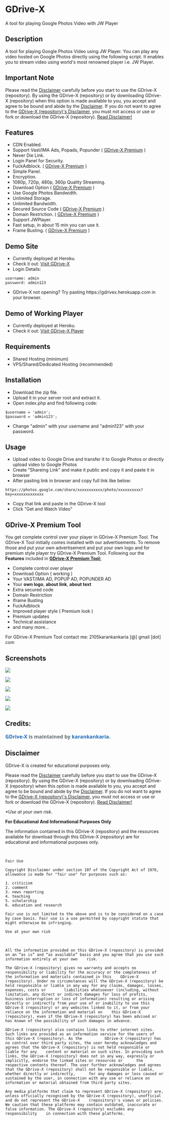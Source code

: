 # GDrive-X
A tool for playing Google Photos Video with JW Player

## Description

A tool for playing Google Photos Video using JW Player. You can play any video hosted on Google Photos directly using the following script. It enables you to stream video using world's most renowned player i.e. JW Player.

## Important Note

Please read the <a href='https://github.com/karankankaria/GDrive-X/blob/master/DISCLAIMER.md'>Disclaimer</a> carefully before you start to use the GDrive-X (repository). By using the GDrive-X (repository) or by downloading GDrive-X (repository) when this option is made available to you, you accept and agree to be bound and abide by the <a href='https://github.com/karankankaria/GDrive-X/blob/master/DISCLAIMER.md'>Disclaimer</a>. If you do not want to agree to the <a href='https://github.com/karankankaria/GDrive-X/blob/master/DISCLAIMER.md'>GDrive-X (repository)'s Disclaimer</a>, you must not access or use or fork or download the GDrive-X (repository). <a href='https://github.com/karankankaria/GDrive-X/blob/master/DISCLAIMER.md'>Read Disclaimer!</a>

## Features

<ul>
   <li>CDN Enabled.</li>
   <li>Support Vast/IMA Ads, Popads, Popunder ( <a href='#gdrive-x-premium-tool'>GDrive-X Premium</a> )</li>
   <li>Never Die Link.</li>
   <li>Login Panel for Security.</li>
   <li>FuckAdblock. ( <a href='#gdrive-x-premium-tool'>GDrive-X Premium</a> )</li>
   <li>Simple Panel.</li>
   <li>Encryption.</li>
   <li>1080p, 720p, 480p, 360p Quality Streaming.</li>
   <li>Download Option ( <a href='#gdrive-x-premium-tool'>GDrive-X Premium</a> )</li>
   <li>Use Google Photos Bandwidth.</li>
   <li>Unlimited Storage.</li>
   <li>Unlimited Bandwidth.</li>
   <li>Secured Source Code ( <a href='#gdrive-x-premium-tool'>GDrive-X Premium</a> )</li>
   <li>Domain Restriction. ( <a href='#gdrive-x-premium-tool'>GDrive-X Premium</a> )</li>
   <li>Support JWPlayer.</li>
   <li>Fast setup, in about 15 min you can use it.</li>
   <li>Frame Busting. ( <a href='#gdrive-x-premium-tool'>GDrive-X Premium</a> )</li>
</ul>

## Demo Site

<ul>
   <li>Currently deployed at Heroku.</li>
   <li>Check it out: <a href="https://gdrivex.herokuapp.com" target="_blank">Visit GDrive-X</a></li>
   <li>Login Details:</li>
</ul>

   ```
   username: admin
   password: admin123
   ```
<ul>
   <li>GDrive-X not opening? Try pasting https://gdrivex.herokuapp.com in your browser.</li>
</ul>

## Demo of Working Player

<ul>
   <li>Currently deployed at Heroku.</li>
   <li>Check it out: <a href="https://gdrivex.herokuapp.com/embed.php?url=VnBkYnFkQXNvbmRrL0c1aVRkV1BHUXJYSHhqTmxiSkJVeHZBRGU2enhNb24xeFdVM1hlblVSZmcyY3hiWU9uSEpDdTMrdTdPUXo1VmZ0VzVwbGhGcXZpTDR5eWRtelZDKzhyZEdrY1VHdllGS2ExNE11K1g5MW9KcXRYdmtXRHZ0U3c1RVNrZ25SMjJFeGZjUEdCcXFhNG9OL3N3bGhKck1xeGZNSlpLNXl4bmRxVmFFZCtXb0lqc3BpTGd0SGlmTjkwWkJZYzlKY05RUHY2V09EMFNNZTd2dW5NakFrWlBBbHd6WVp0N2htRGpiY3J0bWFYNUdzemFJTFp0MGVEMFEyYnd3a2tuRXhiajdVZHlYbXdrUHc9PQ==&sub=&poster=https://i.gadgets360cdn.com/large/google_photos_1526539307005.jpg" target="_blank">Visit GDrive-X Player</a></li>
</ul>

## Requirements

<ul>
   <li>Shared Hosting (minimum)</li>
   <li>VPS/Shared/Dedicated Hosting (recommended)</li>
</ul>

## Installation

<ul>
   <li>Download the zip file.</li>
   <li>Upload it in your server root and extract it.</li>
   <li>Open index.php and find following code:</li>
</ul>

   ```
   $username = 'admin';
   $password = 'admin123';
   ```
   
<ul>
   <li>Change "admin" with your username and "admin123" with your password.</li>
</ul>

## Usage

<ul>
   <li>Upload video to Google Drive and transfer it to Google Photos or directly upload video to Google Photos</li>
   <li>Create "Shareing Link" and make it public and copy it and paste it in browser</li>
   <li>After pasting link in browser and copy full link like below:</li>
</ul>
   
   ```
   https://photos.google.com/share/xxxxxxxxxxx/photo/xxxxxxxxxx?key=xxxxxxxxxxxxx
   ```
   
<ul>
   <li>Copy that link and paste in the GDrive-X tool</li>
   <li>Click "Get and Watch Video"</li>
</ul>


## GDrive-X Premium Tool

You get complete control over your player in GDrive-X Premium Tool. The GDrive-X Tool initially comes installed with our advertisements. To remove those and put your own advertisement and put your own logo and for premium style player try GDrive-X Premium Tool. Following our the <b>Features</b> included in <b><u>GDrive-X Premium Tool:</u></b>

<ul>
   <li>Complete control over player</li>
   <li>Download Option ( working )</li>
   <li>Your VAST/IMA AD, POPUP AD, POPUNDER AD</li>
   <li>Your <b>own logo</b>, <b>about link</b>, <b>about text</b></li>
   <li>Extra secured code</li>
   <li>Domain Restriction</li>
   <li>Iframe Busting</li>
   <li>FuckAdblock</li>
   <li>Improved player style ( Premium look )</li>
   <li>Premium updates</li>
   <li>Technical assistance</li>
   <li>and many more...</li>
</ul>

For GDrive-X Premium Tool contact me: 2105karankankaria [@] gmail [dot] com

## Screenshots

![](https://raw.githubusercontent.com/karankankaria/JWPlayer/master/assets/Screenshot%20(177).png)


![](https://raw.githubusercontent.com/karankankaria/JWPlayer/master/assets/Screenshot%20(199).jpg)


![](https://raw.githubusercontent.com/karankankaria/JWPlayer/master/assets/screencapturegooglephoto.jpg)


![](https://raw.githubusercontent.com/karankankaria/JWPlayer/master/assets/Screenshot%20(180).png)


![](https://raw.githubusercontent.com/karankankaria/JWPlayer/master/assets/Screenshot%20(181).png)


## Credits:

<p><a href="https://github.com/karankankaria/GDrive-X" style="box-sizing: border-box; color: #1e6bb8; font-family: &quot;Open Sans&quot;, &quot;Helvetica Neue&quot;, Helvetica, Arial, sans-serif; font-size: 16px; font-weight: 700; margin-top: 0px; text-decoration-line: none;">GDrive-X</a><span style="color: #606c71; font-family: &quot;Open Sans&quot;, &quot;Helvetica Neue&quot;, Helvetica, Arial, sans-serif; font-size: 16px; font-weight: 700;">&nbsp;is maintained by&nbsp;</span><a href="https://github.com/karankankaria" style="box-sizing: border-box; color: #1e6bb8; font-family: &quot;Open Sans&quot;, &quot;Helvetica Neue&quot;, Helvetica, Arial, sans-serif; font-size: 16px; font-weight: 700; text-decoration-line: none;">karankankaria</a><span style="color: #606c71; font-family: &quot;Open Sans&quot;, &quot;Helvetica Neue&quot;, Helvetica, Arial, sans-serif; font-size: 16px; font-weight: 700;">.</span></p>

## Disclaimer

GDrive-X is created for educational purposes only.

<p>Please read the <a href='https://github.com/karankankaria/GDrive-X/blob/master/DISCLAIMER.md'>Disclaimer</a> carefully before you start to use the GDrive-X (repository). By using the GDrive-X (repository) or by downloading GDrive-X (repository) when this option is made available to you, you accept and agree to be bound and abide by the <a href='https://github.com/karankankaria/GDrive-X/blob/master/DISCLAIMER.md'>Disclaimer</a>. If you do not want to agree to the <a href='https://github.com/karankankaria/GDrive-X/blob/master/DISCLAIMER.md'>GDrive-X (repository)'s Disclaimer</a>, you must not access or use or fork or download the GDrive-X (repository). <a href='https://github.com/karankankaria/GDrive-X/blob/master/DISCLAIMER.md'>Read Disclaimer!</a></p>

<i>*Use at your own risk.</i>

<b>For Educational And Informational Purposes Only</b>

<p>The information contained in this GDrive-X (repository) and the resources available for download through this GDrive-X (repository) are for educational and informational purposes only.</p>
<br>

   ```
   Fair Use

   Copyright Disclaimer under section 107 of the Copyright Act of 1976, allowance is made for "fair use" for purposes such as:

   1. criticism
   2. comment 
   3. news reporting 
   4. teaching 
   5. scholarship
   6. education and research

   Fair use is not limited to the above and is to be considered on a case by case basis. Fair use is a use permitted by copyright statute that might otherwise be infringing.

   Use at your own risk
   ```
<br>

   ```
   All the information provided on this GDrive-X (repository) is provided on an “as is” and “as available” basis and you agree that you use such information entirely at your own    risk.

   The GDrive-X (repository) gives no warranty and accepts no responsibility or liability for the accuracy or the completeness of the information and materials contained in this    GDrive-X (repository). Under no circumstances will the GDrive-X (repository) be held responsible or liable in any way for any claims, damages, losses, expenses, costs or        liabilities whatsoever (including, without limitation, any direct or indirect damages for loss of profits, business interruption or loss of information) resulting or arising    directly or indirectly from your use of or inability to use this GDrive-X (repository) or any websites linked to it, or from your reliance on the information and material on    this GDrive-X (repository), even if the GDrive-X (repository) has been advised or has known of the possibility of such damages in advance.

   GDrive-X (repository) also contains links to other internet sites. Such links are provided as an information service for the users of this GDrive-X (repository). As the          GDrive-X (repository) has no control over third party sites, the user hereby acknowledges and agrees that the GDrive-X (repository) is not held responsible or liable for any    content or material on such sites. In providing such links, the GDrive-X (repository) does not in any way, expressly or implicitly, endorse the linked sites or resources or      the respective contents thereof. The user further acknowledges and agrees that the GDrive-X (repository) shall not be responsible or liable, whether directly or indirectly,      for any damages or loss caused or sustained by the user, in connection with any use or reliance on information or material obtained from third party sites.

   Any media platforms that claim to represent GDrive-X (repository) are, unless officially recognised by the GDrive-X (repository), unofficial and do not represent the GDrive-X    (repository)'s views or policies. We caution that these platforms may contain outdated, inaccurate or false information. The GDrive-X (repository) excludes any responsibility    in connection with these platforms.
   ```
